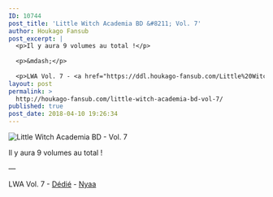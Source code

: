 ```yaml
---
ID: 10744
post_title: 'Little Witch Academia BD &#8211; Vol. 7'
author: Houkago Fansub
post_excerpt: |
  <p>Il y aura 9 volumes au total !</p>
  
  <p>&mdash;</p>
  
  <p>LWA Vol. 7 - <a href="https://ddl.houkago-fansub.com/Little%20Witch%20Academia/%5BHoukago-Fansub%5D%20Little%20Witch%20Academia%20-%20Vol.%207%20%5BBD%20810p%20AAC%2010bits%20Vostfr%5D/">D&eacute;di&eacute;</a> - <a href="https://nyaa.si/view/1025341">Nyaa</a></p>
layout: post
permalink: >
  http://houkago-fansub.com/little-witch-academia-bd-vol-7/
published: true
post_date: 2018-04-10 19:26:34
---
```

<img src="https://i.imgur.com/7EtCK88.jpg" alt="Little Witch Academia BD - Vol. 7"><p>Il y aura 9 volumes au total !</p>

<p>—</p>

<p>LWA Vol. 7 - <a href="https://ddl.houkago-fansub.com/Little%20Witch%20Academia/%5BHoukago-Fansub%5D%20Little%20Witch%20Academia%20-%20Vol.%207%20%5BBD%20810p%20AAC%2010bits%20Vostfr%5D/">Dédié</a> - <a href="https://nyaa.si/view/1025341">Nyaa</a></p>